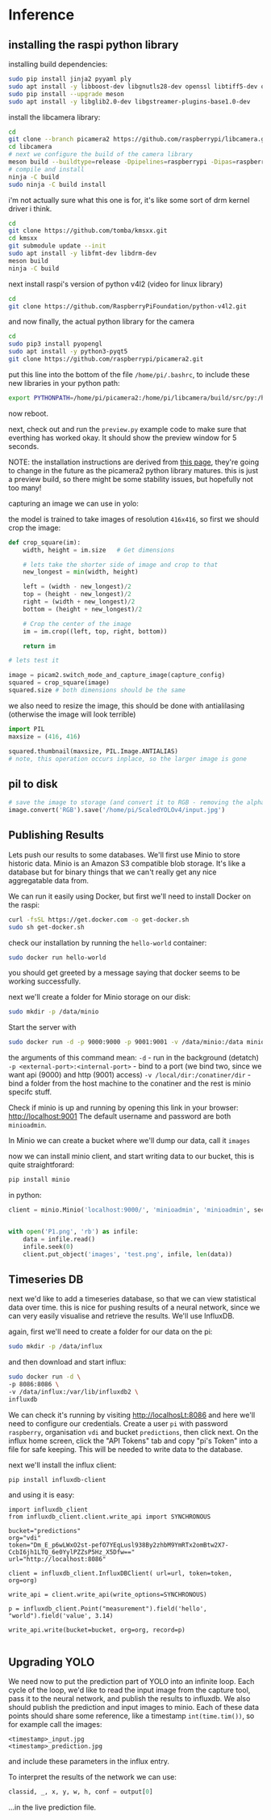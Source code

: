 # Inference

## installing the raspi python library


installing build dependencies:

```bash
sudo pip install jinja2 pyyaml ply
sudo apt install -y libboost-dev libgnutls28-dev openssl libtiff5-dev qtbase5-dev libqt5core5a libqt5gui5 libqt5widgets5 meson
sudo pip install --upgrade meson
sudo apt install -y libglib2.0-dev libgstreamer-plugins-base1.0-dev
```

install the libcamera library:
```bash
cd
git clone --branch picamera2 https://github.com/raspberrypi/libcamera.git
cd libcamera
# next we configure the build of the camera library
meson build --buildtype=release -Dpipelines=raspberrypi -Dipas=raspberrypi -Dv4l2=true -Dgstreamer=enabled -Dtest=false -Dlc-compliance=disabled -Dcam=disabled -Dqcam=enabled -Ddocumentation=disabled -Dpycamera=enabled
# compile and install
ninja -C build
sudo ninja -C build install
```

i'm not actually sure what this one is for, it's like some sort of drm kernel driver i think. 
```bash
cd
git clone https://github.com/tomba/kmsxx.git
cd kmsxx
git submodule update --init
sudo apt install -y libfmt-dev libdrm-dev
meson build
ninja -C build
```
next install raspi's version of python v4l2 (video for linux library)

```bash
cd
git clone https://github.com/RaspberryPiFoundation/python-v4l2.git
```

and now finally, the actual python library for the camera
```bash
cd
sudo pip3 install pyopengl
sudo apt install -y python3-pyqt5
git clone https://github.com/raspberrypi/picamera2.git
```

put this line into the bottom of the file `/home/pi/.bashrc`, to include these new libraries in your python path:
```bash
export PYTHONPATH=/home/pi/picamera2:/home/pi/libcamera/build/src/py:/home/pi/kmsxx/build/py:/home/pi/python-v4l2
```

now reboot.

next, check out and run the `preview.py` example code to make sure that everthing has worked okay. It should show the preview window for 5 seconds.

NOTE: the installation instructions are derived from [this page](https://github.com/raspberrypi/picamera2), they're going to change in the future as the picamera2 python library matures. this is just a preview build, so there might be some stability issues, but hopefully not too many! 

capturing an image we can use in yolo:

the model is trained to take images of resolution `416x416`, so first we should crop the image: 
```python
def crop_square(im):
    width, height = im.size   # Get dimensions

    # lets take the shorter side of image and crop to that
    new_longest = min(width, height) 

    left = (width - new_longest)/2
    top = (height - new_longest)/2
    right = (width + new_longest)/2
    bottom = (height + new_longest)/2

    # Crop the center of the image
    im = im.crop((left, top, right, bottom))

    return im

# lets test it

image = picam2.switch_mode_and_capture_image(capture_config)
squared = crop_square(image)
squared.size # both dimensions should be the same
```
we also need to resize the image, this should be done with antialilasing (otherwise the image will look terrible)

```python
import PIL
maxsize = (416, 416)

squared.thumbnail(maxsize, PIL.Image.ANTIALIAS)
# note, this operation occurs inplace, so the larger image is gone
```

## pil to disk

```python
# save the image to storage (and convert it to RGB - removing the alpha channel)
image.convert('RGB').save('/home/pi/ScaledYOLOv4/input.jpg')
```


## Publishing Results

Lets push our results to some databases. We'll first use Minio to store historic data. Minio is an Amazon S3 compatible blob storage. It's like a database but for binary things that we can't really get any nice aggregatable data from.

We can run it easily using Docker, but first we'll need to install Docker on the raspi: 


```bash
curl -fsSL https://get.docker.com -o get-docker.sh
sudo sh get-docker.sh
```

check our installation by running the `hello-world` container:
```bash
sudo docker run hello-world
```
you should get greeted by a message saying that docker seems to be working successfully. 

next we'll create a folder for Minio storage on our disk:

```bash
sudo mkdir -p /data/minio
```

Start the server with 
```bash
sudo docker run -d -p 9000:9000 -p 9001:9001 -v /data/minio:/data minio/minio server /data --console-address ":9001"
```
the arguments of this command mean: 
`-d` - run in the background (detatch)
`-p <external-port>:<internal-port>` - bind to a port (we bind two, since we want api (9000) and http (9001) access)
`-v /local/dir:/conatiner/dir` - bind a folder from the host machine to the conatiner
and the rest is minio specifc stuff. 

Check if minio is up and running by opening this link in your browser: [http://localhost:9001](ttp://localhost:9001)
The default username and password are both `minioadmin`.

In Minio we can create a bucket where we'll dump our data, call it `images`


now we can install minio client, and start writing data to our bucket, this is quite straightforard:

```bash
pip install minio
```

in python:
```python
client = minio.Minio('localhost:9000/', 'minioadmin', 'minioadmin', secure=False)


with open('P1.png', 'rb') as infile:
    data = infile.read()
    infile.seek(0)
    client.put_object('images', 'test.png', infile, len(data))
```

## Timeseries DB

next we'd like to add a timeseries database, so that we can view statistical data over time. this is nice for pushing results of a neural network, since we can very easily visualise and retrieve the results.
We'll use InfluxDB.

again, first we'll need to create a folder for our data on the pi:
```bash
sudo mkdir -p /data/influx
```

and then download and start influx:
```bash
sudo docker run -d \
-p 8086:8086 \
-v /data/influx:/var/lib/influxdb2 \
influxdb
```

We can check it's running by visiting [http://localhosLt:8086](http://localhost:8086) and here we'll need to configure our credentials. 
Create a user `pi` with password `raspberry`, organisation `vdi` and bucket `predictions`, then click next. On the influx home screen, click the "API Tokens" tab and copy "pi's Token" into a file for safe keeping. This will be needed to write data to the database.

next we'll install the influx client: 
```bash
pip install influxdb-client
```

and using it is easy:
```
import influxdb_client
from influxdb_client.client.write_api import SYNCHRONOUS

bucket="predictions"
org="vdi"
token="Dm_E_p6wLWxO2st-pefO7YEqLusl938By2zhbM9YmRTx2omBtw2X7-CcbI6jh1LTQ_6e0YylPZZsP5Hz_X5Dfw=="
url="http://localhost:8086"

client = influxdb_client.InfluxDBClient( url=url, token=token, org=org)

write_api = client.write_api(write_options=SYNCHRONOUS)

p = influxdb_client.Point("measurement").field('hello', "world").field('value', 3.14)

write_api.write(bucket=bucket, org=org, record=p)


```


## Upgrading YOLO

We need now to put the prediction part of YOLO into an infinite loop. 
Each cycle of the loop, we'd like to read the input image from the capture tool, pass it to the neural network, and publish the results to influxdb.
We also should publish the prediction and input images to minio. 
Each of these data points should share some reference, like a timestamp `int(time.tim())`, so for example call the images:
```
<timestamp>_input.jpg
<timestamp>_prediction.jpg
```
and include these parameters in the influx entry. 

To interpret the results of the network we can use:
```python
classid, _, x, y, w, h, conf = output[0]
```

...in the live prediction file.
